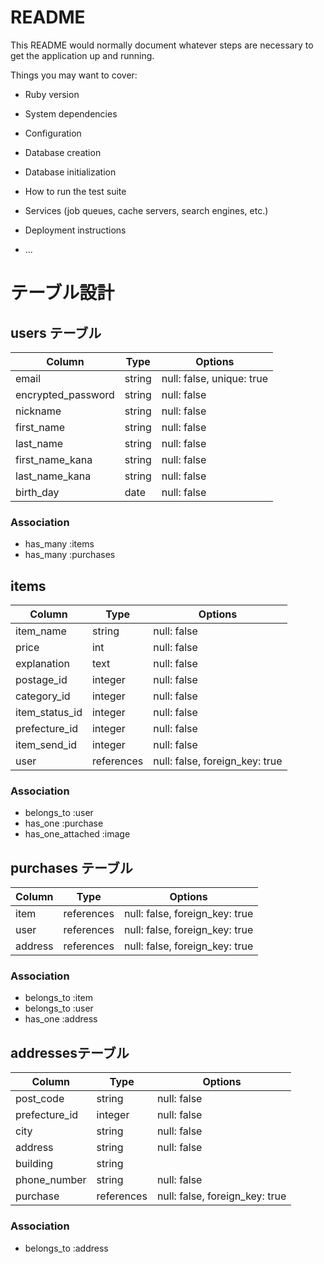# README

This README would normally document whatever steps are necessary to get the
application up and running.

Things you may want to cover:

* Ruby version

* System dependencies

* Configuration

* Database creation

* Database initialization

* How to run the test suite

* Services (job queues, cache servers, search engines, etc.)

* Deployment instructions

* ...


# テーブル設計


## users テーブル

| Column             | Type        | Options                        |
| ------------------ | ----------- | ------------------------------ |
| email              | string      | null: false, unique: true      |
| encrypted_password | string      | null: false                    |
| nickname           | string      | null: false                    |
| first_name         | string      | null: false                    |
| last_name          | string      | null: false                    |
| first_name_kana    | string      | null: false                    |
| last_name_kana     | string      | null: false                    |
| birth_day          | date        | null: false                    |

### Association
- has_many :items
- has_many :purchases


## items

| Column             | Type        | Options                        |
| ------------------ | ----------- | ------------------------------ |
| item_name          | string      | null: false                    |
| price              | int         | null: false                    |
| explanation        | text        | null: false                    |
| postage_id         | integer     | null: false                    |
| category_id        | integer     | null: false                    |
| item_status_id     | integer     | null: false                    |
| prefecture_id      | integer     | null: false                    |
| item_send_id       | integer     | null: false                    |
| user               | references  | null: false, foreign_key: true |

### Association
- belongs_to :user
- has_one :purchase
- has_one_attached :image


## purchases テーブル

| Column             | Type        | Options                        |
| ------------------ | ----------- | ------------------------------ |
| item               | references  | null: false, foreign_key: true |
| user               | references  | null: false, foreign_key: true |
| address            | references  | null: false, foreign_key: true |

### Association
- belongs_to :item
- belongs_to :user
- has_one :address


##  addressesテーブル

| Column             | Type        | Options                        |
| ------------------ | ----------- | ------------------------------ |
| post_code          | string      | null: false                    |
| prefecture_id      | integer     | null: false                    |
| city               | string      | null: false                    |
| address            | string      | null: false                    |
| building           | string      |                                |
| phone_number       | string      | null: false                    |
| purchase           | references  | null: false, foreign_key: true |

### Association
- belongs_to :address